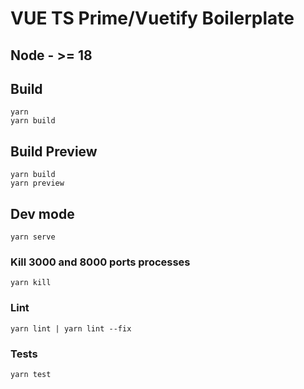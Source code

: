 # VUE TS Prime/Vuetify Boilerplate

## Node - >= 18

## Build
```
yarn
yarn build
```

## Build Preview
```
yarn build
yarn preview
```

## Dev mode
```
yarn serve
```

### Kill 3000 and 8000 ports processes
```
yarn kill
```

### Lint
```
yarn lint | yarn lint --fix
```

### Tests
```
yarn test
```

